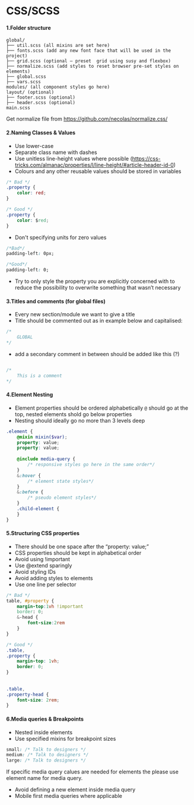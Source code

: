 # CSS/SCSS

#### 1.Folder structure 

```
global/
├── util.scss (all mixins are set here)
├── fonts.scss (add any new font face that will be used in the project)
├── grid.scss (optional – preset  grid using susy and flexbox)
├── normalize.scss (add styles to reset browser pre-set styles on elements)
├── global.scss
├── vars.scss
modules/ (all component styles go here)
layout/ (optional)
├── footer.scss (optional)
├── header.scss (optional)
main.scss
```
Get normalize file from https://github.com/necolas/normalize.css/

#### 2.Naming Classes & Values
- Use lower-case
- Separate class name with dashes
- Use unitless line-height values where possible (https://css-tricks.com/almanac/properties/l/line-height/#article-header-id-0)
- Colours and any other reusable values should be stored in variables

```css
/* Bad */
.property {
    color: red;
}
```

```css
/* Good */
.property {
    color: $red;
}
```

- Don't specifying units for zero values

```css
/*Bad*/
padding-left: 0px;
```

```css
/*Good*/
padding-left: 0;
```

- Try to only style the property you are explicitly concerned with to reduce the possibility to overwrite something that wasn’t necessary


#### 3.Titles and comments (for global files)
- Every new section/module we want to give a title
- Title should be commented out as in example below and capitalised:

```css
/*
    GLOBAL
*/
```

- add a secondary comment in between should be added like this (?)

```css

/*
    This is a comment
*/
```

#### 4.Element Nesting
- Element properties should be ordered alphabetically `@` should go at the top, nested elements shold go below properties
- Nesting should ideally go no more than 3 levels deep

```scss
.element {
    @mixin mixin($var);
    property: value;
    property: value;
  
    @include media-query {
        /* responsive styles go here in the same order*/
    }
    &:hover {
        /* element state styles*/
    }
    &:before {
        /* pseudo element styles*/
    }
    .child-element {
    }
}
```

#### 5.Structuring CSS properties
- There should be one space after the “property: value;”
- CSS properties should be kept in alphabetical order
- Avoid using !important
- Use @extend sparingly
- Avoid styling IDs
- Avoid adding styles to elements
- Use one line per selector

```scss
/* Bad */
table, #property {
    margin-top:1vh !important
    border: 0;
    &-head {
        font-size:2rem
    }
}
```

```scss
/* Good */
.table,
.property {
    margin-top: 1vh;
    border: 0;
}
 
 
.table,
.property-head {
    font-size: 2rem;
}
```

#### 6.Media queries & Breakpoints
- Nested inside elements
- Use specified mixins for breakpoint sizes
```css
small: /* Talk to designers */
medium: /* Talk to designers */
large: /* Talk to designers */
```

If specific media query calues are needed for elements the please use element name for media query.

- Avoid defining a new element inside media query
- Mobile first media queries where applicable
